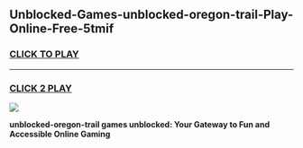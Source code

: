 
## Unblocked-Games-unblocked-oregon-trail-Play-Online-Free-5tmif
<h3>
<a href="https://premium76.site?title=unblocked-oregon-trail&ref=26A">CLICK TO PLAY</a></h3>
<hr>

<h3>
<a href="https://premium76.site?title=unblocked-oregon-trail&ref=26A">CLICK 2 PLAY</a>
  
</h3>

<a href="https://premium76.site?title=unblocked-oregon-trail&ref=26A"><img src="https://clearcache.store/games.png"></a>


**unblocked-oregon-trail games unblocked: Your Gateway to Fun and Accessible Online Gaming**
